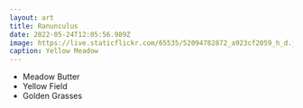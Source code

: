 ```yaml
---
layout: art
title: Ranunculus
date: 2022-05-24T12:05:56.989Z
image: https://live.staticflickr.com/65535/52094782872_a923cf2059_h_d.jpg
caption: Yellow Meadow
---
```

* Meadow Butter
* Yellow Field
* Golden Grasses